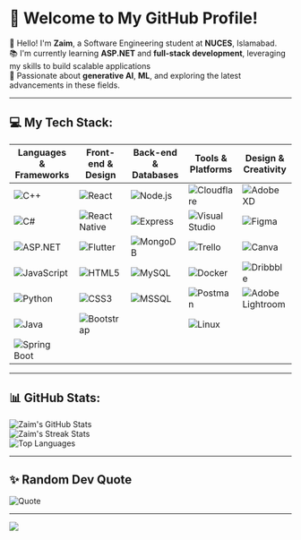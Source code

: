 # 🌟 Welcome to My GitHub Profile!

👋 Hello! I'm **Zaim**, a Software Engineering student at **NUCES**, Islamabad.<br>
📚 I'm currently learning **ASP.NET** and **full-stack development**, leveraging my skills to build scalable applications <br>
🧠 Passionate about **generative AI**, **ML**, and exploring the latest advancements in these fields.<br>

---

## 💻 My Tech Stack:

| **Languages & Frameworks** | **Front-end & Design** | **Back-end & Databases** | **Tools & Platforms** | **Design & Creativity** |
|----------------------------|-------------------------|---------------------------|------------------------|-------------------------|
| ![C++](https://img.shields.io/badge/c++-%2300599C.svg?style=for-the-badge&logo=c%2B%2B&logoColor=white) | ![React](https://img.shields.io/badge/react-%2320232a.svg?style=for-the-badge&logo=react&logoColor=%2361DAFB) | ![Node.js](https://img.shields.io/badge/Node.js-%2347A248.svg?style=for-the-badge&logo=node.js&logoColor=white) | ![Cloudflare](https://img.shields.io/badge/Cloudflare-F38020?style=for-the-badge&logo=Cloudflare&logoColor=white) | ![Adobe XD](https://img.shields.io/badge/Adobe%20XD-%2300B8D4.svg?style=for-the-badge&logo=adobe-xd&logoColor=white) |
| ![C#](https://img.shields.io/badge/c%23-%23239120.svg?style=for-the-badge&logo=csharp&logoColor=white) | ![React Native](https://img.shields.io/badge/react_native-%2320232a.svg?style=for-the-badge&logo=react&logoColor=%2361DAFB) | ![Express](https://img.shields.io/badge/Express.js-%23404D59.svg?style=for-the-badge&logo=express&logoColor=white) | ![Visual Studio](https://img.shields.io/badge/Visual%20Studio-5C2D91.svg?style=for-the-badge&logo=visual-studio&logoColor=white) | ![Figma](https://img.shields.io/badge/figma-%23F24E1E.svg?style=for-the-badge&logo=figma&logoColor=white) |
| ![ASP.NET](https://img.shields.io/badge/ASP.NET-%235A2F77.svg?style=for-the-badge&logo=aspnet&logoColor=white) | ![Flutter](https://img.shields.io/badge/Flutter-%2302569B.svg?style=for-the-badge&logo=Flutter&logoColor=white) | ![MongoDB](https://img.shields.io/badge/MongoDB-%2347A248.svg?style=for-the-badge&logo=mongodb&logoColor=white) | ![Trello](https://img.shields.io/badge/Trello-%23026AA7.svg?style=for-the-badge&logo=Trello&logoColor=white) | ![Canva](https://img.shields.io/badge/Canva-%2300C4CC.svg?style=for-the-badge&logo=Canva&logoColor=white) |
| ![JavaScript](https://img.shields.io/badge/javascript-%23323330.svg?style=for-the-badge&logo=javascript&logoColor=%23F7DF1E) | ![HTML5](https://img.shields.io/badge/html5-%23E34F26.svg?style=for-the-badge&logo=html5&logoColor=white) | ![MySQL](https://img.shields.io/badge/MySQL-%234479A1.svg?style=for-the-badge&logo=mysql&logoColor=white) | ![Docker](https://img.shields.io/badge/Docker-%230db7ed.svg?style=for-the-badge&logo=docker&logoColor=white) | ![Dribbble](https://img.shields.io/badge/Dribbble-EA4C89?style=for-the-badge&logo=dribbble&logoColor=white) |
| ![Python](https://img.shields.io/badge/python-3670A0?style=for-the-badge&logo=python&logoColor=ffdd54) | ![CSS3](https://img.shields.io/badge/css3-%231572B6.svg?style=for-the-badge&logo=css3&logoColor=white) | ![MSSQL](https://img.shields.io/badge/MSSQL-%23CC2927.svg?style=for-the-badge&logo=microsoft-sql-server&logoColor=white) | ![Postman](https://img.shields.io/badge/Postman-%23FF6C37.svg?style=for-the-badge&logo=postman&logoColor=white) | ![Adobe Lightroom](https://img.shields.io/badge/Adobe%20Lightroom-31A8FF.svg?style=for-the-badge&logo=Adobe%20Lightroom&logoColor=white) |
| ![Java](https://img.shields.io/badge/Java-%23E34F26.svg?style=for-the-badge&logo=java&logoColor=white) | ![Bootstrap](https://img.shields.io/badge/bootstrap-%238511FA.svg?style=for-the-badge&logo=bootstrap&logoColor=white) | | ![Linux](https://img.shields.io/badge/Linux-%23000000.svg?style=for-the-badge&logo=linux&logoColor=white) | |
| ![Spring Boot](https://img.shields.io/badge/Spring%20Boot-%236DB33F.svg?style=for-the-badge&logo=spring&logoColor=white) | | | | |
 
 
---

## 📊 GitHub Stats:
![Zaim's GitHub Stats](https://github-readme-stats.vercel.app/api?username=Zaim-Abbasi&theme=dracula&hide_border=false&include_all_commits=true&count_private=true)<br/>
![Zaim's Streak Stats](https://github-readme-streak-stats.herokuapp.com/?user=Zaim-Abbasi&theme=dracula&hide_border=false)<br/>
![Top Languages](https://github-readme-stats.vercel.app/api/top-langs/?username=Zaim-Abbasi&theme=dracula&hide_border=false&include_all_commits=true&count_private=true&layout=compact)

---

## ✨ Random Dev Quote
![Quote](https://quotes-github-readme.vercel.app/api?type=horizontal&theme=tokyonight)

---

[![](https://visitcount.itsvg.in/api?id=Zaim-Abbasi&icon=0&color=1)](https://visitcount.itsvg.in)

